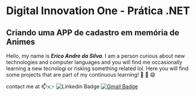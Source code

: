 # Digital Innovation One - Prática .NET

## Criando uma APP de cadastro em memória de Animes

Hello, my name is ***Erico Andre da Silva***. I am a person curious about new technologies and computer languages and you will find me occasionally learning a new tecnologi or risking something related lol. Here you will find some projects that are part of my continuous learning! 📘 📖 😄 

contact me at 📫:👉 ![Linkedin Badge](https://img.shields.io/badge/-Erico_Andre-blue?style=flat-square&logo=Linkedin&logoColor=white&link=https://www.linkedin.com/in/erico-andre-12412196/) [![Gmail Badge](https://camo.githubusercontent.com/6dba9131c9af5f3d0120855c314e44ad5af117eb2e1f0b5d41e549dde6e2e224/68747470733a2f2f696d672e736869656c64732e696f2f62616467652f2d657269636f616e64726573696c766140676d61696c2e636f6d2d6331343433383f7374796c653d666c61742d737175617265266c6f676f3d476d61696c266c6f676f436f6c6f723d7768697465266c696e6b3d6d61696c746f3a657269636f616e64726573696c766140676d61696c2e636f6d)](mailto:ericoandresilva@gmail.com)
